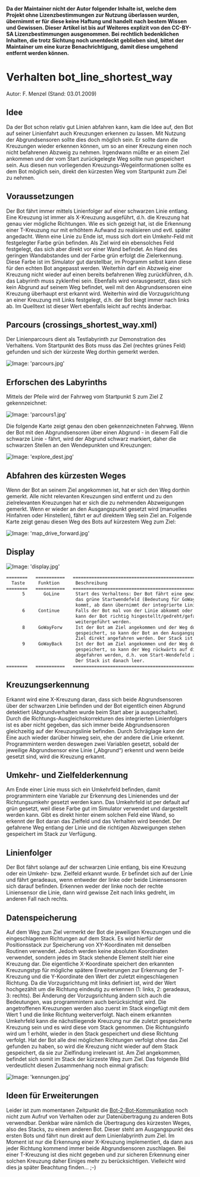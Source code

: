 **Da der Maintainer nicht der Autor folgender Inhalte ist, welche dem Projekt ohne Lizenzbestimmungen zur Nutzung überlassen wurden, übernimmt er für diese keine Haftung und handelt nach bestem Wissen und Gewissen. Dieser Artikel ist bis auf Weiteres explizit von den CC-BY-SA Lizenzbestimmungen ausgenommen. Bei rechtlich bedenklichen Inhalten, die trotz Sichtung noch unentdeckt geblieben sind, bittet der Maintainer um eine kurze Benachrichtigung, damit diese umgehend entfernt werden können.**

# Verhalten bot_line_shortest_way

Autor: F. Menzel (Stand: 03.01.2009)

## Idee

Da der Bot schon relativ gut Linien abfahren kann, kam die Idee auf, den Bot auf seiner Linienfahrt auch Kreuzungen erkennen zu lassen. Mit Nutzung der Abgrundsensoren sollte dies doch möglich sein. Er sollte dann die Kreuzungen wieder erkennen können, um so an einer Kreuzung einen noch nicht befahrenen Abzweig zu nehmen. Irgendwann müßte er an einem Ziel ankommen und der vom Start zurückgelegte Weg sollte nun gespeichert sein. Aus diesen nun vorliegenden Kreuzungs-Wegeinformationen sollte es dem Bot möglich sein, direkt den kürzesten Weg vom Startpunkt zum Ziel zu nehmen.

## Voraussetzungen

Der Bot fährt immer mittels Linienfolger auf einer schwarzen Linie entlang. Eine Kreuzung ist immer als X-Kreuzung ausgeführt, d.h. die  Kreuzung hat genau vier mögliche Richtungen. Wie es sich gezeigt hat, ist die Erkennung einer T-Kreuzung nur mit erhöhtem Aufwand zu realisieren und evtl. später angedacht. Wenn eine Linie zu Ende ist, muss sich dort ein Umkehr-Feld mit festgelegter Farbe grün befinden. Als Ziel wird ein ebensolches Feld festgelegt, das sich aber direkt vor einer Wand befindet. An Hand des geringen Wandabstandes und der Farbe grün erfolgt die Zielerkennung. Diese Farbe ist im Simulator gut darstellbar, im Programm selbst kann diese für den echten Bot angepasst werden.  Weiterhin darf ein Abzweig einer Kreuzung nicht wieder auf einen bereits befahrenen Weg zurückführen, d.h. das Labyrinth muss zyklenfrei sein. Ebenfalls wird vorausgesetzt, dass sich kein Abgrund auf seinem Weg befindet, weil mit den Abgrundsensoren eine Kreuzung überhaupt erst erkannt wird. Weiterhin wird die Vorzugsrichtung an einer Kreuzung mit Links festgelegt, d.h. der Bot biegt immer nach links ab. Im Quelltext ist dieser Wert ebenfalls leicht auf rechts änderbar.

## Parcours (crossings_shortest_way.xml)

Der Linienparcours dient als Testlabyrinth zur Demonstration des Verhaltens. Vom Startpunkt des Bots muss das Ziel (rechtes grünes Feld) gefunden und sich der kürzeste Weg dorthin gemerkt werden.

  ![Image: 'parcours.jpg'](parcours.jpg)

## Erforschen des Labyrinths

Mittels der Pfeile wird der Fahrweg vom Startpunkt S zum Ziel Z gekennzeichnet:

  ![Image: 'parcours1.jpg'](parcours1.jpg)

Die folgende Karte zeigt genau den oben gekennzeichneten Fahrweg. Wenn der Bot mit den Abgrundsensoren über einen Abgrund - in diesem Fall die schwarze Linie - fährt, wird der Abgrund schwarz markiert, daher die schwarzen Stellen an den Wendepunkten und Kreuzungen:

  ![Image: 'explore_dest.jpg'](explore_dest.jpg)

## Abfahren des kürzesten Weges

Wenn der Bot an seinem Ziel angekommen ist, hat er sich den Weg dorthin gemerkt. Alle nicht relevanten Kreuzungen sind entfernt und zu den zielrelevanten Kreuzungen hat er sich die zu nehmenden Abzweigungen gemerkt. Wenn er wieder an den Ausgangspunkt gesetzt wird (manuelles Hinfahren oder Hinstellen), fährt er auf direktem Weg sein Ziel an. Folgende Karte zeigt genau diesen Weg des Bots auf kürzestem Weg zum Ziel:

  ![Image: 'map_drive_forward.jpg'](map_drive_forward.jpg)

## Display

  ![Image: 'display.jpg'](display.jpg)

```rst
========   ===========   ==========================================================================
  Taste     Funktion      Beschreibung
========   ===========   ==========================================================================
      5       GoLine      Start des Verhaltens: Der Bot fährt eine gewisse Strecke vorwärts über
                          das grüne Startwendefeld (Bedeutung für GoWayBack), bis er auf die Linie
                          kommt, ab dann übernimmt der integrierte Linienfolger.
      6     Continue      Falls der Bot mal von der Linie abkommt oder eine Kreuzung nicht erkennt,
                          kann der Bot richtig hingestellt/gedreht/gefahren und das Verhalten
                          weitergeführt werden.
      8     GoWayForw     Ist der Bot am Ziel angekommen und der Weg dorthin also im Stack
                          gespeichert, so kann der Bot an den Ausgangspunkt gestellt/gefahren und das
                          Ziel direkt angefahren werden. Der Stack ist danach leer.
      9     GoWayBack     Ist der Bot am Ziel angekommen und der Weg dorthin also im Stack
                          gespeichert, so kann der Weg rückwärts auf direktem Weg zum Ausgangspunkt
                          abgefahren werden, d.h. vom Start-Wendefeld zur ersten Kreuzung.
                          Der Stack ist danach leer.
========   ===========   ==========================================================================
```

## Kreuzungserkennung

Erkannt wird eine X-Kreuzung daran, dass sich beide Abgrundsensoren über der schwarzen Linie befinden und der Bot eigentlich einen Abgrund detektiert (Abgrundverhalten wurde beim Start aber ja ausgeschaltet). Durch die Richtungs-Ausgleichskorrekturen des integrierten Linienfolgers ist es aber nicht gegeben, das sich immer beide Abgrundsensoren gleichzeitig auf der Kreuzungslinie befinden. Durch Schräglage kann der Eine auch wieder darüber hinweg sein, ehe der andere die Linie erkennt. Programmintern werden deswegen zwei Variablen gesetzt, sobald der jeweilige Abgrundsensor eine Linie („Abgrund“) erkennt und wenn beide gesetzt sind, wird die Kreuzung erkannt.

## Umkehr- und Zielfelderkennung

Am Ende einer Linie muss sich ein Umkehrfeld befinden, damit programmintern eine Variable zur Erkennung des Linienendes und der Richtungsumkehr gesetzt werden kann. Das Umkehrfeld ist per default auf grün gesetzt, weil diese Farbe gut im Simulator verwendet und dargestellt werden kann. Gibt es direkt hinter einem solchen Feld eine Wand, so erkennt der Bot daran das Zielfeld und das Verhalten wird beendet. Der gefahrene Weg entlang der Linie und die richtigen Abzweigungen stehen gespeichert im Stack zur Verfügung.

## Linienfolger

Der Bot fährt solange auf der schwarzen Linie entlang, bis eine Kreuzung oder ein Umkehr- bzw. Zielfeld erkannt wurde. Er befindet sich auf der Linie und fährt geradeaus, wenn entweder der linke oder beide Liniensensoren sich darauf befinden. Erkennen weder der linke noch der rechte Liniensensor die Linie, dann wird gewisse Zeit nach links gedreht, im anderen Fall nach rechts.

## Datenspeicherung

Auf dem Weg zum Ziel vermerkt der Bot die jeweiligen Kreuzungen und die eingeschlagenen Richtungen auf dem Stack. Es wird hierfür der Positionsstack zur Speicherung von XY-Koordinaten mit denselben Routinen verwendet. Jedoch werden keine absoluten Koordinaten verwendet, sondern jedes im Stack stehende Element stellt hier eine Kreuzung dar. Die eigentliche X-Koordinate speichert den erkannten Kreuzungstyp für mögliche spätere Erweiterungen zur Erkennung der T-Kreuzung und die Y-Koordinate den Wert der zuletzt eingeschlagenen Richtung. Da die Vorzugsrichtung mit links definiert ist, wird der Wert hochgezählt um die Richtung eindeutig zu erkennen (1: links, 2: geradeaus, 3: rechts). Bei Änderung der Vorzugsrichtung ändern sich auch die Bedeutungen, was programmintern auch berücksichtigt wird.
Die angetroffenen Kreuzungen werden also zuerst im Stack eingefügt mit dem Wert 1 und die linke Richtung weiterverfolgt. Nach einem erkannten Umkehrfeld kann die nächstliegende Kreuzung nur die zuletzt gespeicherte Kreuzung sein und es wird diese vom Stack genommen. Die Richtungsinfo wird um 1 erhöht, wieder in den Stack gespeichert und diese Richtung verfolgt. Hat der Bot alle drei möglichen Richtungen verfolgt ohne das Ziel gefunden zu haben, so wird die Kreuzung nicht wieder auf dem Stack gespeichert, da sie zur Zielfindung irrelevant ist. Am Ziel angekommen, befindet sich somit im Stack der kürzeste Weg zum Ziel. Das folgende Bild verdeutlicht diesen Zusammenhang noch einmal grafisch:

  ![Image: 'kennungen.jpg'](kennungen.jpg)

## Ideen für Erweiterungen

Leider ist zum momentanen Zeitpunkt die [Bot-2-Bot-Kommunikation](../DokuBot2Bot/DokuBot2Bot.md) noch nicht zum Aufruf von Verhalten oder zur Datenübertragung zu anderen Bots verwendbar. Denkbar wäre nämlich die Übertragung des kürzesten Weges, also des Stacks, zu einem anderen Bot. Dieser steht am Ausgangspunkt des ersten Bots und fährt nun direkt auf dem Linienlabyrinth zum Ziel.
Im Moment ist nur die Erkennung einer X-Kreuzung implementiert, da dann aus jeder Richtung kommend immer beide Abgrundsensoren zuschlagen. Bei einer T-Kreuzung ist dies nicht gegeben und zur sicheren Erkennung einer solchen Kreuzung daher Einiges mehr zu berücksichtigen. Vielleicht wird dies ja später Beachtung finden… ;-)
